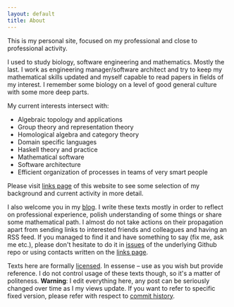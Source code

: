 ```yaml
---
layout: default
title: About
---
```


This is my personal site, focused on my professional and close to professional activity.

I used to study biology, software engineering and mathematics. Mostly the last.
I work as engineering manager/software architect and try to keep my mathematical skills updated and myself capable to read papers in fields of my interest.
I remember some biology on a level of good general culture with some more deep parts.

My current interests intersect with:

- Algebraic topology and applications
- Group theory and representation theory
- Homological algebra and category theory
- Domain specific languages
- Haskell theory and practice
- Mathematical software
- Software architecture
- Efficient organization of processes in teams of very smart people

Please visit [links page](/links.html) of this website to see some selection of my background and current activity in more detail.

I also welcome you in my [blog](/blog).
I write these texts mostly in order to reflect on professional experience, polish understanding of some things or share some mathematical path.
I almost do not take actions on their propagation apart from sending links to interested friends and colleagues and having an RSS feed.
If you managed to find it and have something to say (fix me, ask me etc.), please don't hesitate to do it in [issues](https://github.com/viviag/viviag.io/issues) of the underlying Github repo or using contacts written on the [links page](/links.html).

Texts here are formally [licensed](LICENSE.html). In essense – use as you wish but provide reference. I do not control usage of these texts though, so it's a matter of politeness.
**Warning**: I edit everything here, any post can be seriously changed over time as I my views update. If you want to refer to specific fixed version, please refer with respect to [commit history](https://github.com/viviag/viviag.io/commits/main).
